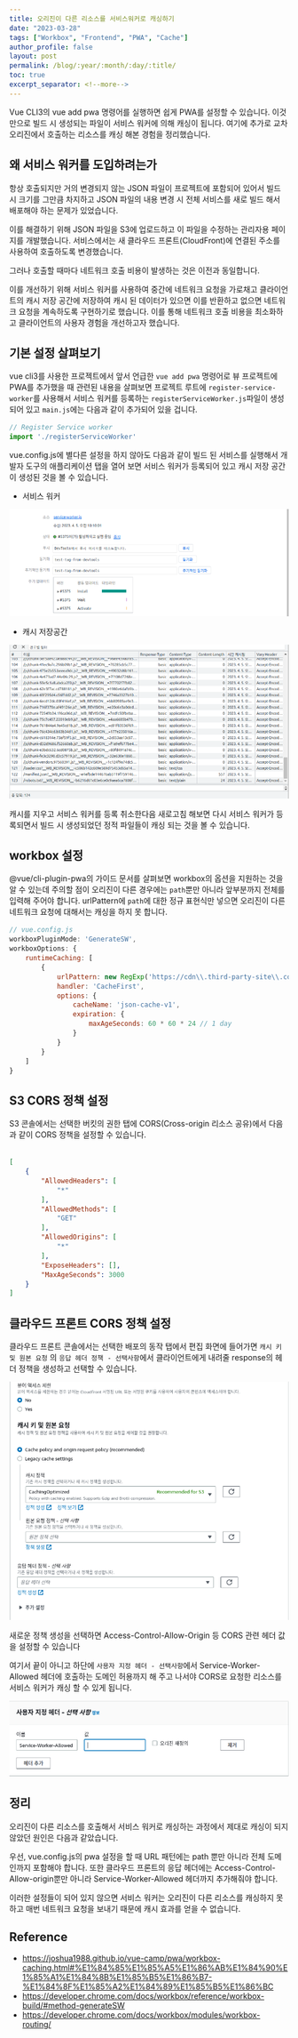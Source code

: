 ```yaml
---
title: 오리진이 다른 리소스를 서비스워커로 캐싱하기
date: "2023-03-28"
tags: ["Workbox", "Frontend", "PWA", "Cache"]
author_profile: false
layout: post
permalink: /blog/:year/:month/:day/:title/
toc: true
excerpt_separator: <!--more-->
---
```


Vue CLI3의 vue add pwa 명령어를 실행하면 쉽게 PWA를 설정할 수 있습니다. 이것만으로 빌드 시 생성되는 파일이 서비스 워커에 의해 캐싱이 됩니다. 여기에 추가로 교차 오리진에서 호출하는 리소스를 캐싱 해본 경험을 정리했습니다.
<!--more-->

## 왜 서비스 워커를 도입하려는가

항상 호출되지만 거의 변경되지 않는 JSON 파일이 프로젝트에 포함되어 있어서 빌드 시 크기를 그만큼 차지하고 JSON 파일의 내용 변경 시 전체 서비스를 새로 빌드 해서 배포해야 하는 문제가 있었습니다.

이를 해결하기 위해 JSON 파일을 S3에 업로드하고 이 파일을 수정하는 관리자용 페이지를 개발했습니다. 서비스에서는 새 클라우드 프론트(CloudFront)에 연결된 주소를 사용하여 호출하도록 변경했습니다.

그러나 호출할 때마다 네트워크 호출 비용이 발생하는 것은 이전과 동일합니다.

이를 개선하기 위해 서비스 워커를 사용하여 중간에 네트워크 요청을 가로채고 클라이언트의 캐시 저장 공간에 저장하여 캐시 된 데이터가 있으면 이를 반환하고 없으면 네트워크 요청을 계속하도록 구현하기로 했습니다. 이를 통해 네트워크 호출 비용을 최소화하고 클라이언트의 사용자 경험을 개선하고자 했습니다.

## 기본 설정 살펴보기

vue cli3를 사용한 프로젝트에서 앞서 언급한 `vue add pwa` 명령어로 뷰 프로젝트에 PWA를 추가했을 때 관련된 내용을 살펴보면 프로젝트 루트에 `register-service-worker`를 사용해서 서비스 워커를 등록하는 `registerServiceWorker.js`파일이 생성되어 있고 `main.js`에는 다음과 같이 추가되어 있을 겁니다.

```js
// Register Service worker
import './registerServiceWorker'
```

vue.config.js에 별다른 설정을 하지 않아도 다음과 같이 빌드 된 서비스를 실행해서 개발자 도구의 애플리케이션 탭을 열어 보면 서비스 워커가 등록되어 있고 캐시 저장 공간이 생성된 것을 볼 수 있습니다.

- 서비스 워커

<img src="/assets/images/posts/2023/04/05/001.png"/>

- 캐시 저장공간

<img src="/assets/images/posts/2023/04/05/002.png"/>

캐시를 지우고 서비스 워커를 등록 취소한다음 새로고침 해보면 다시 서비스 워커가 등록되면서 빌드 시 생성되었던 정적 파일들이 캐싱 되는 것을 볼 수 있습니다.

## workbox 설정

@vue/cli-plugin-pwa의 가이드 문서를 살펴보면 workbox의 옵션을 지원하는 것을 알 수 있는데 주의할 점이 오리진이 다른 경우에는 `path`뿐만 아니라 앞부분까지 전체를 입력해 주어야 합니다. urlPattern에 `path`에 대한 정규 표현식만 넣으면  오리진이 다른 네트워크 요청에 대해서는 캐싱을 하지 못 합니다.

```js
// vue.config.js
workboxPluginMode: 'GenerateSW',
workboxOptions: {
    runtimeCaching: [
        {
            urlPattern: new RegExp('https://cdn\\.third-party-site\\.com.*/styles/.*\\.css'),
            handler: 'CacheFirst',
            options: {
                cacheName: 'json-cache-v1',
                expiration: {
                    maxAgeSeconds: 60 * 60 * 24 // 1 day
                }
            }
        }
    ]
}
```

## S3 CORS 정책 설정

S3 콘솔에서는 선택한 버킷의 권한 탭에 CORS(Cross-origin 리소스 공유)에서 다음과 같이 CORS 정책을 설정할 수 있습니다.

```json

[
    {
        "AllowedHeaders": [
            "*"
        ],
        "AllowedMethods": [
            "GET"
        ],
        "AllowedOrigins": [
            "*"
        ],
        "ExposeHeaders": [],
        "MaxAgeSeconds": 3000
    }
]
```

## 클라우드 프론트 CORS 정책 설정

클라우드 프론트 콘솔에서는 선택한 배포의 동작 탭에서 편집 화면에 들어가면 `캐시 키 및 원본 요청` 의 `응답 헤더 정책 - 선택사항`에서 클라이언트에게 내려줄 response의 헤더 정책을 생성하고 선택할 수 있습니다.

<img src="/assets/images/posts/2023/04/05/003.png"/>

새로운 정책 생성을 선택하면 Access-Control-Allow-Origin 등 CORS 관련 헤더 값을 설정할 수 있습니다

여기서 끝이 아니고 하단에 `사용자 지정 헤더 - 선택사항`에서 Service-Worker-Allowed 헤더에 호출하는 도메인 허용까지 해 주고 나서야 CORS로 요청한 리소스를 서비스 워커가 캐싱 할 수 있게 됩니다.

<img src="/assets/images/posts/2023/04/05/004.png"/>

## 정리

오리진이 다른 리소스를 호출해서 서비스 워커로 캐싱하는 과정에서 제대로 캐싱이 되지 않았던 원인은 다음과 같았습니다.

우선, vue.config.js의 pwa 설정을 할 때 URL 패턴에는 path 뿐만 아니라 전체 도메인까지 포함해야 합니다. 또한 클라우드 프론트의 응답 헤더에는 Access-Control-Allow-origin뿐만 아니라 Service-Worker-Allowed 헤더까지 추가해줘야 합니다.

이러한 설정들이 되어 있지 않으면 서비스 워커는 오리진이 다른 리소스를 캐싱하지 못하고 매번 네트워크 요청을 보내기 때문에 캐시 효과를 얻을 수 없습니다.

## Reference

- <https://joshua1988.github.io/vue-camp/pwa/workbox-caching.html#%E1%84%85%E1%85%A5%E1%86%AB%E1%84%90%E1%85%A1%E1%84%8B%E1%85%B5%E1%86%B7-%E1%84%8F%E1%85%A2%E1%84%89%E1%85%B5%E1%86%BC>
- <https://developer.chrome.com/docs/workbox/reference/workbox-build/#method-generateSW>
- <https://developer.chrome.com/docs/workbox/modules/workbox-routing/>
